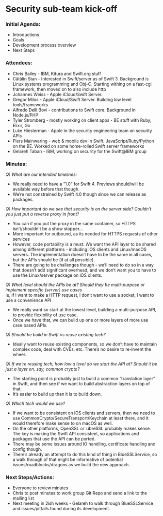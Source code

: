# Security sub-team kick-off

### Initial Agenda:
* Introductions
* Goals
* Development process overview
* Next Steps

### Attendees:
* Chris Bailey - IBM, Kitura and Swift.org stuff
* Cătălin Stan - Interested in Swift/server as of Swift 3. Background is Linux systems programming and Obj-C. Starting withing on a fast-cgi framework, then moved on to also include http
* Johannes Weiss - Apple iCloud/Swift Server. 
* Gregor Milos - Apple iCloud/Swift Server. Building low level tools/frameworks
* Alfredo Delli Bovi - contributions to Swift core. Background in Node.js/PHP
* Tyler Stromberg - mostly working on client apps - BE stuff with Ruby, Elixir, Go
* Luke Hiesterman - Apple in the security engineering team on security APIs
* Piers Mainwaring - web & mobile dev in Swift. JavaScript/Ruby/Python on the BE. Worked on some home-rolled Swift server frameworks
* Gelareh Taban - IBM, working on security for the Swift@IBM group

### Minutes:
_Q) What are our intended timelines:_  
* We really need to have a ”1.0” for Swift 4. Previews should/will be available way before that though.
* We’re not constrained by Swift 4.0 though since we can release as packages.

_Q) How important do we see that security is on the server side? Couldn’t you just put a reverse proxy in front?_  
* You can if you put the proxy in the same container, so HTTPS isn’t/shouldn’t be a show stopper…  
* More important for outbound, as its needed for HTTPS requests of other services
* However, code portability is a must. We want the API layer to be shared among different platforms - including iOS clients and Linux/macOS servers. The implementation doesn’t have to be the same in all cases, but the APIs should be (if at all possible).
* There are going to be challenges though - we’ll need to do so in a way that doesn’t add significant overhead, and we don’t want you to have to use the Linux/server package on iOS clients.

_Q) What level should the APIs be at? Should they be multi-purpose or implement specific (server) use cases_  
ie, if I want to make a HTTP request, I don’t want to use a socket, I want to use a convenience API
* We really want so start at the lowest level, building a multi-purpose API, to provide flexibility of use case.  
* Once we have that, we can build up one or more layers of more use case based APIs.

_Q) Should be build in Swift vs reuse existing tech?_  
* Ideally want to reuse existing components, so we don’t have to maintain complex code, deal with CVEs, etc. There’s no desire to re-invent the wheel.

_Q) If we’re reusing tech, how low a level do we start the API at? Should it be just a layer on, say, common crypto?_  
* The starting point is probably just to build a common “translation layer” in Swift, and then see if we want to build abstraction layers on top of that.  
* It’s easier to build up than it is to build down.

_Q) Which tech would we use?_  
* If we want to be consistent on iOS clients and servers, then we need to use CommonCrypto/SecureTransport/Keychain at least there, and it would therefore make sense to on macOS as well.  
* On the other platforms, OpenSSL or LibreSSL probably makes sense.  
The key is making the Swift API consistent, so applications and packages that use the API can be ported.  
* There may be some issues around IO handling, certificate handling and config though.  
* There’s already an attempt to do this kind of thing in BlueSSLService, so a walk through of that might be informative of potential issues/roadblocks/dragons as we build the new approach.

### Next Steps/Actions:
* Everyone to review minutes
* Chris to post minutes to work group Git Repo and send a link to the mailing list
* Next meeting in 2ish weeks - Gelareh to walk through BlueSSLService and issues/pitfalls found during its development.